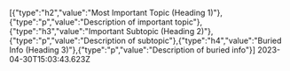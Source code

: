 [{"type":"h2","value":"Most Important Topic (Heading 1)"},{"type":"p","value":"Description of important topic"},{"type":"h3","value":"Important Subtopic (Heading 2)"},{"type":"p","value":"Description of subtopic"},{"type":"h4","value":"Buried Info (Heading 3)"},{"type":"p","value":"Description of buried info"}] 2023-04-30T15:03:43.623Z